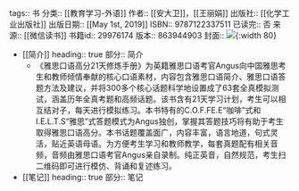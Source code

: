 tags:: 书
分类:: [[教育学习-外语]]
作者:: [[安大卫]]，[[王丽娟]]
出版社:: [[化学工业出版社]]
出版日期:: [[May 1st, 2019]]
ISBN:: 9787122337511
已读完:: 否
来源:: [[微信读书]]
书籍id:: 29976174
版本:: 863944903
封面:: ![](https://weread-1258476243.file.myqcloud.com/weread/cover/49/YueWen_29976174/s_YueWen_29976174.jpg){:width 80}

- [[简介]]
  heading:: true
  部分:: 简介
	- 《雅思口语高分21天修炼手册》为英籍雅思口语考官Angus向中国雅思考生和教师倾情奉献的核心口语素材，内容包含雅思口语简介、雅思口语答题方法及建议，并将300多个核心话题科学地设置成了63套全真模拟测试，涵盖历年全真考题和高频话题。该书含有21天学习计划，考生可以相互结对子，每天进行模拟练习。本书特有的C.O.F.FE.E“咖啡”式和I.E.L.T.S“雅思”式答题模式为Angus独创，掌握其答题技巧将有助于考生取得雅思口语高分。本书话题覆盖面广，内容丰富，语言地道，句式灵活，贴近英语母语。为方便考生学习和教师教学，每套真题配有相关音频，音频由雅思口语考官Angus亲自录制。纯正英音，自然规范，考生扫二维码即可进行模仿、背诵和复述练习。
- [[笔记]]
  heading:: true
  部分:: 笔记